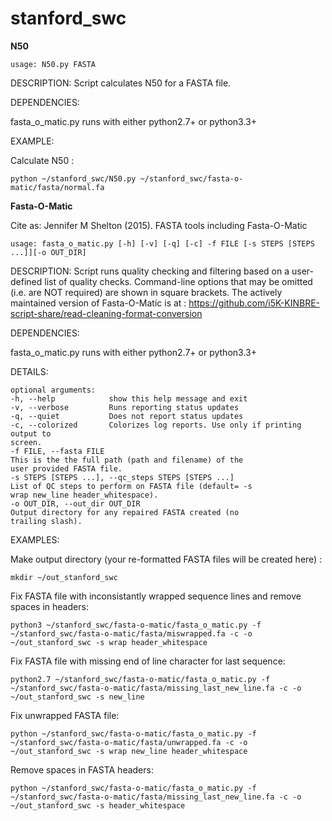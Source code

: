 stanford_swc
============

**N50** 

```
usage: N50.py FASTA
```

DESCRIPTION: Script calculates N50 for a FASTA file.


DEPENDENCIES: 

fasta_o_matic.py runs with either python2.7+ or python3.3+

EXAMPLE:

Calculate N50 :

```
python ~/stanford_swc/N50.py ~/stanford_swc/fasta-o-matic/fasta/normal.fa
```


**Fasta-O-Matic** 

Cite as: Jennifer M Shelton (2015). FASTA tools including Fasta-O-Matic 


```
usage: fasta_o_matic.py [-h] [-v] [-q] [-c] -f FILE [-s STEPS [STEPS ...]][-o OUT_DIR]
```

DESCRIPTION: Script runs quality checking and filtering based on a user-
defined list of quality checks. Command-line options that may be omitted (i.e.
are NOT required) are shown in square brackets. The actively 
maintained version of Fasta-O-Matic is at :
https://github.com/i5K-KINBRE-script-share/read-cleaning-format-conversion


DEPENDENCIES: 

fasta_o_matic.py runs with either python2.7+ or python3.3+

DETAILS:

```
optional arguments:
-h, --help            show this help message and exit
-v, --verbose         Runs reporting status updates
-q, --quiet           Does not report status updates
-c, --colorized       Colorizes log reports. Use only if printing output to
screen.
-f FILE, --fasta FILE
This is the the full path (path and filename) of the
user provided FASTA file.
-s STEPS [STEPS ...], --qc_steps STEPS [STEPS ...]
List of QC steps to perform on FASTA file (default= -s
wrap new_line header_whitespace).
-o OUT_DIR, --out_dir OUT_DIR
Output directory for any repaired FASTA created (no
trailing slash).
```

EXAMPLES:

Make output directory (your re-formatted FASTA
files will be created here) :

```
mkdir ~/out_stanford_swc

```

Fix FASTA file with inconsistantly wrapped sequence 
lines and remove spaces in headers:

```
python3 ~/stanford_swc/fasta-o-matic/fasta_o_matic.py -f ~/stanford_swc/fasta-o-matic/fasta/miswrapped.fa -c -o ~/out_stanford_swc -s wrap header_whitespace
```

Fix FASTA file with missing end of line character 
for last sequence:

```
python2.7 ~/stanford_swc/fasta-o-matic/fasta_o_matic.py -f ~/stanford_swc/fasta-o-matic/fasta/missing_last_new_line.fa -c -o ~/out_stanford_swc -s new_line
```

Fix unwrapped FASTA file:

```
python ~/stanford_swc/fasta-o-matic/fasta_o_matic.py -f ~/stanford_swc/fasta-o-matic/fasta/unwrapped.fa -c -o ~/out_stanford_swc -s wrap new_line header_whitespace
```

Remove spaces in FASTA headers:

```
python ~/stanford_swc/fasta-o-matic/fasta_o_matic.py -f ~/stanford_swc/fasta-o-matic/fasta/missing_last_new_line.fa -c -o ~/out_stanford_swc -s header_whitespace
```


